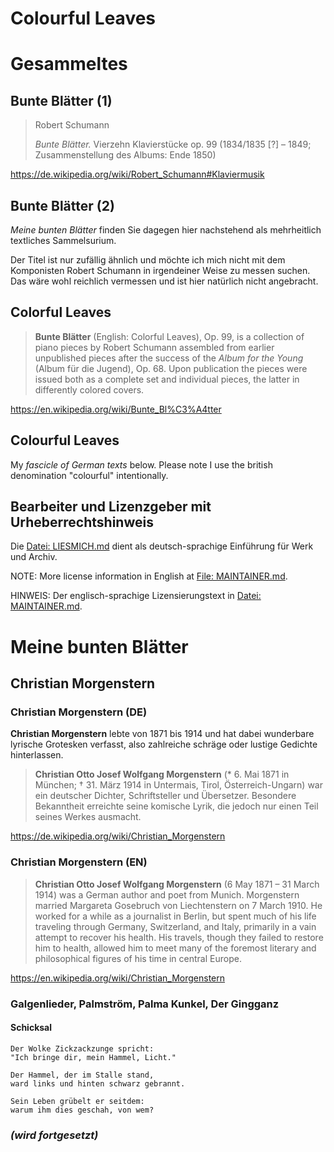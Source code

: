 Colourful Leaves
================

# Gesammeltes

## Bunte Blätter (1)

> Robert Schumann
>
> _Bunte Blätter._  Vierzehn Klavierstücke op. 99 (1834/1835 [?] – 1849;  Zusammenstellung des Albums: Ende 1850)

<https://de.wikipedia.org/wiki/Robert_Schumann#Klaviermusik>

## Bunte Blätter (2)

_Meine bunten Blätter_ finden Sie dagegen hier nachstehend als mehrheitlich textliches Sammelsurium.

Der Titel ist nur zufällig ähnlich und möchte ich mich nicht mit dem Komponisten Robert Schumann
in irgendeiner Weise zu messen suchen.  Das wäre wohl reichlich vermessen und ist hier natürlich nicht angebracht.

## Colorful Leaves

> **Bunte Blätter** (English: Colorful Leaves), Op. 99, is a collection of
piano pieces by Robert Schumann assembled from earlier unpublished
pieces after the success of the _Album for the Young_ (Album für die
Jugend), Op. 68.  Upon publication the pieces were issued both as a
complete set and individual pieces, the latter in differently colored
covers.

<https://en.wikipedia.org/wiki/Bunte_Bl%C3%A4tter>

## Colourful Leaves

My _fascicle of German texts_ below.  Please note I use the british denomination "colourful" intentionally.

## Bearbeiter und Lizenzgeber mit Urheberrechtshinweis

Die [Datei: LIESMICH.md](LIESMICH.md) dient als deutsch-sprachige Einführung für Werk und Archiv.

NOTE: More license information in English at [File: MAINTAINER.md](MAINTAINER.md).

HINWEIS: Der englisch-sprachige Lizensierungstext in [Datei: MAINTAINER.md](MAINTAINER.md).

# Meine bunten Blätter

## Christian Morgenstern

### Christian Morgenstern (DE)

**Christian Morgenstern** lebte von 1871 bis 1914 und hat dabei wunderbare lyrische Grotesken
verfasst, also zahlreiche schräge oder lustige Gedichte hinterlassen.

> **Christian Otto Josef Wolfgang Morgenstern** (* 6. Mai 1871 in
> München; † 31. März 1914 in Untermais, Tirol, Österreich-Ungarn) war
> ein deutscher Dichter, Schriftsteller und Übersetzer.  Besondere
> Bekanntheit erreichte seine komische Lyrik, die jedoch nur einen Teil
> seines Werkes ausmacht.

<https://de.wikipedia.org/wiki/Christian_Morgenstern>

### Christian Morgenstern (EN)

> **Christian Otto Josef Wolfgang Morgenstern** (6 May 1871 – 31 March
> 1914) was a German author and poet from Munich.  Morgenstern married
> Margareta Gosebruch von Liechtenstern on 7 March 1910.  He worked for a
> while as a journalist in Berlin, but spent much of his life traveling
> through Germany, Switzerland, and Italy, primarily in a vain attempt
> to recover his health.  His travels, though they failed to restore him
> to health, allowed him to meet many of the foremost literary and
> philosophical figures of his time in central Europe.

<https://en.wikipedia.org/wiki/Christian_Morgenstern>

### Galgenlieder, Palmström, Palma Kunkel, Der Gingganz

#### Schicksal

```
Der Wolke Zickzackzunge spricht:
"Ich bringe dir, mein Hammel, Licht."

Der Hammel, der im Stalle stand,
ward links und hinten schwarz gebrannt.

Sein Leben grübelt er seitdem:
warum ihm dies geschah, von wem?
```

### _(wird fortgesetzt)_
